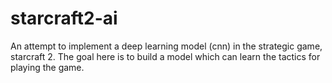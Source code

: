 # starcraft2-ai

An attempt to implement a deep learning model (cnn) in the strategic game, starcraft 2. The goal here is to build a model which can learn the tactics for playing the game. 
